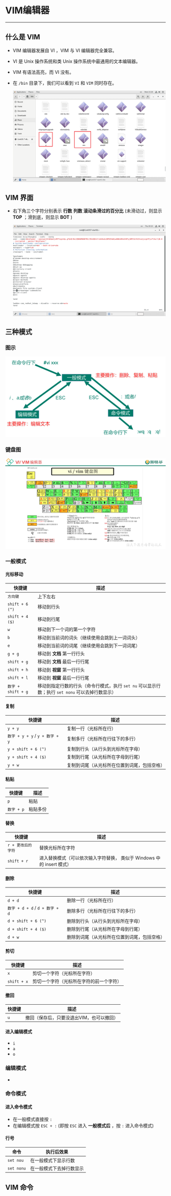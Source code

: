 # VIM编辑器

---

## 什么是 VIM

- VIM 编辑器发展自 VI ，VIM 与 VI 编辑器完全兼容。

- VI 是 Unix 操作系统和类 Unix 操作系统中最通用的文本编辑器。

- VIM 有语法高亮，而 VI 没有。

- 在 `/bin` 目录下，我们可以看到 `VI` 和 `VIM` 同时存在。

  ![image-20220713232927468](VIM编辑器/image-20220713232927468.png)

## VIM 界面

- 右下角三个字符分别表示 **行数** **列数**  **滚动条滑过的百分比** (未滑动过，则显示 **TOP** ；滑到底，则显示 **BOT** )

  ![image-20220714001017491](VIM编辑器/image-20220714001017491.png)

## 三种模式

### 图示

![image-20220714001631701](VIM编辑器/image-20220714001631701.png)

### 键盘图

<img src="VIM编辑器/image-20220717020012702.png" alt="image-20220717020012702"  />

### 一般模式

#### 光标移动

| 快捷键             | 描述                                                         |
| ------------------ | ------------------------------------------------------------ |
| `方向键`           | 上下左右                                                     |
| `shift + 6 (^)`    | 移动到行头                                                   |
| `shift + 4 ($)`    | 移动到行尾                                                   |
| `w`                | 移动到下一个词的第一个字符                                   |
| `b`                | 移动到当前词的词头（继续使用会跳到上一词词头）               |
| `e`                | 移动到当前词的词尾（继续使用会跳到下一词词尾）               |
| `g + g`            | 移动到 **文档** 第一行行头                                   |
| `shift + g`        | 移动到 **文档** 最后一行行尾                                 |
| `shift + h`        | 移动到 **视窗** 第一行行头                                   |
| `shift + l`        | 移动到 **视窗** 最后一行行尾                                 |
| `数字 + shift + g` | 移动到指定行数的行头（命令行模式，执行 `set nu` 可以显示行数；执行 `set nonu` 可以去掉行数显示） |

#### 复制

| 快捷键                          | 描述                                         |
| ------------------------------- | -------------------------------------------- |
| `y + y`                         | 复制一行（光标所在行）                       |
| `数字 + y + y` / `y + 数字 + y` | 复制多行（光标所在行往下的多行）             |
| `y + shift + 6 (^)`             | 复制到行头（从行头到光标所在字母）           |
| `y + shift + 4 ($)`             | 复制到行尾（从光标所在字母到行尾）           |
| `y + w`                         | 复制到词尾（从光标所在位置到词尾，包括空格） |

#### 粘贴

| 快捷键     | 描述     |
| ---------- | -------- |
| `p`        | 粘贴     |
| `数字 + p` | 粘贴多份 |

#### 替换

| 快捷键             | 描述                                                         |
| ------------------ | ------------------------------------------------------------ |
| `r + 更改后的字符` | 替换光标所在字符                                             |
| `shift + r`        | 进入替换模式（可以依次输入字符替换， 类似于 Windows 中的 insert 模式） |

#### 删除

| 快捷键                          | 描述                                         |
| ------------------------------- | -------------------------------------------- |
| `d + d`                         | 删除一行（光标所在行）                       |
| `数字 + d + d` / `d + 数字 + d` | 删除多行（光标所在行往下的多行）             |
| `d + shift + 6 (^)`             | 删除到行头（从行头到光标所在字母）           |
| `d + shift + 4 ($)`             | 删除到行尾（从光标所在字母到行尾）           |
| `d + w`                         | 删除到词尾（从光标所在位置到词尾，包括空格） |

#### 剪切

| 快捷键      | 描述                                     |
| ----------- | ---------------------------------------- |
| `x`         | 剪切一个字符（光标所在字符）             |
| `shift + x` | 剪切一个字符（光标所在字符的前一个字符） |

#### 撤回

| 快捷键 | 描述                                      |
| ------ | ----------------------------------------- |
| `u`    | 撤回（保存后，只要没退出VIM，也可以撤回） |

#### 进入编辑模式

- `i` 
- `a`
- `o`

### 编辑模式

- 

### 命令模式

#### 进入命令模式

- 在一般模式直接按 `:` 
- 在编辑模式按 `ESC + :` (即按 `ESC` 进入 **一般模式后** ，按 `:` 进入命令模式) 

#### 行号

| 命令       | 执行后效果               |
| ---------- | ------------------------ |
| `set nou`  | 在一般模式下显示行数     |
| `set nonu` | 在一般模式下去掉行数显示 |



## VIM 命令
